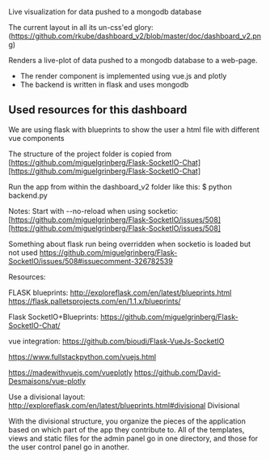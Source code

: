 Live visualization for data pushed to a mongodb database

The current layout in all its un-css'ed glory: 
(https://github.com/rkube/dashboard_v2/blob/master/doc/dashboard_v2.png)

Renders a live-plot of data pushed to a mongodb database to a web-page.

* The render component is implemented using vue.js and plotly
* The backend is written in flask and uses mongodb




## Used resources for this dashboard
We are using flask with blueprints to show the user a html file with different vue components



The structure of the project folder is copied from
[https://github.com/miguelgrinberg/Flask-SocketIO-Chat][https://github.com/miguelgrinberg/Flask-SocketIO-Chat]

Run the app from within the dashboard_v2 folder like this:
$ python backend.py

Notes:
Start with --no-reload when using socketio:
[https://github.com/miguelgrinberg/Flask-SocketIO/issues/508][https://github.com/miguelgrinberg/Flask-SocketIO/issues/508]

Something about flask run being overridden when socketio is loaded but not used
https://github.com/miguelgrinberg/Flask-SocketIO/issues/508#issuecomment-326782539

Resources:

FLASK blueprints:
http://exploreflask.com/en/latest/blueprints.html
https://flask.palletsprojects.com/en/1.1.x/blueprints/


Flask SocketIO+Blueprints:
https://github.com/miguelgrinberg/Flask-SocketIO-Chat/

vue integration:
https://github.com/bioudi/Flask-VueJs-SocketIO


https://www.fullstackpython.com/vuejs.html


https://madewithvuejs.com/vueplotly
https://github.com/David-Desmaisons/vue-plotly


Use a divisional layout:
http://exploreflask.com/en/latest/blueprints.html#divisional
Divisional

With the divisional structure, you organize the pieces of the application based on which
part of the app they contribute to. All of the templates, views and static files for the
admin panel go in one directory, and those for the user control panel go in another.


